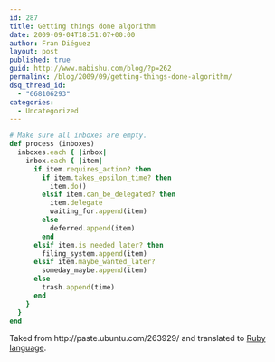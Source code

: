 ```yaml
---
id: 287
title: Getting things done algorithm
date: 2009-09-04T18:51:07+00:00
author: Fran Diéguez
layout: post
published: true
guid: http://www.mabishu.com/blog/?p=262
permalink: /blog/2009/09/getting-things-done-algorithm/
dsq_thread_id:
  - "668106293"
categories:
  - Uncategorized
---
```

```ruby
# Make sure all inboxes are empty.
def process (inboxes)
  inboxes.each { |inbox|
    inbox.each { |item|
      if item.requires_action? then
        if item.takes_epsilon_time? then
          item.do()
        elsif item.can_be_delegated? then
          item.delegate
          waiting_for.append(item)
        else
          deferred.append(item)
        end
      elsif item.is_needed_later? then
        filing_system.append(item)
      elsif item.maybe_wanted_later?
        someday_maybe.append(item)
      else
        trash.append(time)
      end
    }
  }
end
```
<div class="aligncenter">
Taked from http://paste.ubuntu.com/263929/ and translated to <a title="Ruby Language Web site" href="http://www.ruby-lang.org/es/">Ruby language</a>.
</div>
